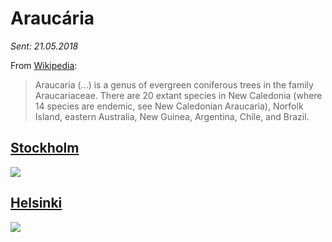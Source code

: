 # Araucária

_Sent: 21.05.2018_

From [Wikipedia](https://en.wikipedia.org/wiki/Araucaria):

> Araucaria \(...\) is a genus of evergreen coniferous trees in the family Araucariaceae. There are 20 extant species in New Caledonia \(where 14 species are endemic, see New Caledonian Araucaria\), Norfolk Island, eastern Australia, New Guinea, Argentina, Chile, and Brazil.

## [Stockholm](stockholm.md)

![](../.gitbook/assets/01-sto-araucaria.jpg)

## [Helsinki](helsinki.md)

![](../.gitbook/assets/01-2018-5-14-20-14-39.png)
